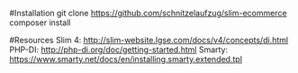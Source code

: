 #Installation
git clone https://github.com/schnitzelaufzug/slim-ecommerce
composer install

#Resources
Slim 4: http://slim-website.lgse.com/docs/v4/concepts/di.html
PHP-DI: http://php-di.org/doc/getting-started.html
Smarty: https://www.smarty.net/docs/en/installing.smarty.extended.tpl